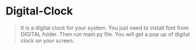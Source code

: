 # Digital-Clock

> It is a digital clock for your system. You just need to install font from DIGITAL folder. Then run main.py file. You will get a pop up of digital clock on your screen.
